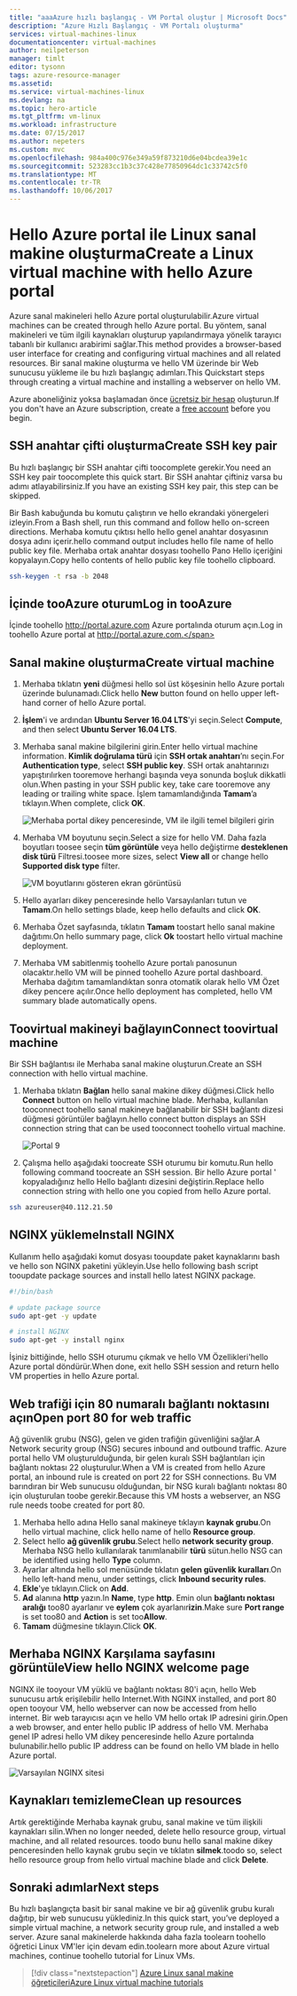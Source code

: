 ```yaml
---
title: "aaaAzure hızlı başlangıç - VM Portal oluştur | Microsoft Docs"
description: "Azure Hızlı Başlangıç - VM Portalı oluşturma"
services: virtual-machines-linux
documentationcenter: virtual-machines
author: neilpeterson
manager: timlt
editor: tysonn
tags: azure-resource-manager
ms.assetid: 
ms.service: virtual-machines-linux
ms.devlang: na
ms.topic: hero-article
ms.tgt_pltfrm: vm-linux
ms.workload: infrastructure
ms.date: 07/15/2017
ms.author: nepeters
ms.custom: mvc
ms.openlocfilehash: 984a400c976e349a59f873210d6e04bcdea39e1c
ms.sourcegitcommit: 523283cc1b3c37c428e77850964dc1c33742c5f0
ms.translationtype: MT
ms.contentlocale: tr-TR
ms.lasthandoff: 10/06/2017
---
```

# <a name="create-a-linux-virtual-machine-with-hello-azure-portal"></a><span data-ttu-id="94f38-103">Hello Azure portal ile Linux sanal makine oluşturma</span><span class="sxs-lookup"><span data-stu-id="94f38-103">Create a Linux virtual machine with hello Azure portal</span></span>

<span data-ttu-id="94f38-104">Azure sanal makineleri hello Azure portal oluşturulabilir.</span><span class="sxs-lookup"><span data-stu-id="94f38-104">Azure virtual machines can be created through hello Azure portal.</span></span> <span data-ttu-id="94f38-105">Bu yöntem, sanal makineleri ve tüm ilgili kaynakları oluşturup yapılandırmaya yönelik tarayıcı tabanlı bir kullanıcı arabirimi sağlar.</span><span class="sxs-lookup"><span data-stu-id="94f38-105">This method provides a browser-based user interface for creating and configuring virtual machines and all related resources.</span></span> <span data-ttu-id="94f38-106">Bir sanal makine oluşturma ve hello VM üzerinde bir Web sunucusu yükleme ile bu hızlı başlangıç adımları.</span><span class="sxs-lookup"><span data-stu-id="94f38-106">This Quickstart steps through creating a virtual machine and installing a webserver on hello VM.</span></span>

<span data-ttu-id="94f38-107">Azure aboneliğiniz yoksa başlamadan önce [ücretsiz bir hesap](https://azure.microsoft.com/free/?WT.mc_id=A261C142F) oluşturun.</span><span class="sxs-lookup"><span data-stu-id="94f38-107">If you don't have an Azure subscription, create a [free account](https://azure.microsoft.com/free/?WT.mc_id=A261C142F) before you begin.</span></span>

## <a name="create-ssh-key-pair"></a><span data-ttu-id="94f38-108">SSH anahtar çifti oluşturma</span><span class="sxs-lookup"><span data-stu-id="94f38-108">Create SSH key pair</span></span>

<span data-ttu-id="94f38-109">Bu hızlı başlangıç bir SSH anahtar çifti toocomplete gerekir.</span><span class="sxs-lookup"><span data-stu-id="94f38-109">You need an SSH key pair toocomplete this quick start.</span></span> <span data-ttu-id="94f38-110">Bir SSH anahtar çiftiniz varsa bu adımı atlayabilirsiniz.</span><span class="sxs-lookup"><span data-stu-id="94f38-110">If you have an existing SSH key pair, this step can be skipped.</span></span>

<span data-ttu-id="94f38-111">Bir Bash kabuğunda bu komutu çalıştırın ve hello ekrandaki yönergeleri izleyin.</span><span class="sxs-lookup"><span data-stu-id="94f38-111">From a Bash shell, run this command and follow hello on-screen directions.</span></span> <span data-ttu-id="94f38-112">Merhaba komutu çıktısı hello hello genel anahtar dosyasının dosya adını içerir.</span><span class="sxs-lookup"><span data-stu-id="94f38-112">hello command output includes hello file name of hello public key file.</span></span> <span data-ttu-id="94f38-113">Merhaba ortak anahtar dosyası toohello Pano Hello içeriğini kopyalayın.</span><span class="sxs-lookup"><span data-stu-id="94f38-113">Copy hello contents of hello public key file toohello clipboard.</span></span>

```bash
ssh-keygen -t rsa -b 2048
```

## <a name="log-in-tooazure"></a><span data-ttu-id="94f38-114">İçinde tooAzure oturum</span><span class="sxs-lookup"><span data-stu-id="94f38-114">Log in tooAzure</span></span> 

<span data-ttu-id="94f38-115">İçinde toohello http://portal.azure.com Azure portalında oturum açın.</span><span class="sxs-lookup"><span data-stu-id="94f38-115">Log in toohello Azure portal at http://portal.azure.com.</span></span>

## <a name="create-virtual-machine"></a><span data-ttu-id="94f38-116">Sanal makine oluşturma</span><span class="sxs-lookup"><span data-stu-id="94f38-116">Create virtual machine</span></span>

1. <span data-ttu-id="94f38-117">Merhaba tıklatın **yeni** düğmesi hello sol üst köşesinin hello Azure portalı üzerinde bulunamadı.</span><span class="sxs-lookup"><span data-stu-id="94f38-117">Click hello **New** button found on hello upper left-hand corner of hello Azure portal.</span></span>

2. <span data-ttu-id="94f38-118">**İşlem**'i ve ardından **Ubuntu Server 16.04 LTS**'yi seçin.</span><span class="sxs-lookup"><span data-stu-id="94f38-118">Select **Compute**, and then select **Ubuntu Server 16.04 LTS**.</span></span> 

3. <span data-ttu-id="94f38-119">Merhaba sanal makine bilgilerini girin.</span><span class="sxs-lookup"><span data-stu-id="94f38-119">Enter hello virtual machine information.</span></span> <span data-ttu-id="94f38-120">**Kimlik doğrulama türü** için **SSH ortak anahtarı**’nı seçin.</span><span class="sxs-lookup"><span data-stu-id="94f38-120">For **Authentication type**, select **SSH public key**.</span></span> <span data-ttu-id="94f38-121">SSH ortak anahtarınızı yapıştırılırken tooremove herhangi başında veya sonunda boşluk dikkatli olun.</span><span class="sxs-lookup"><span data-stu-id="94f38-121">When pasting in your SSH public key, take care tooremove any leading or trailing white space.</span></span> <span data-ttu-id="94f38-122">İşlem tamamlandığında **Tamam**’a tıklayın.</span><span class="sxs-lookup"><span data-stu-id="94f38-122">When complete, click **OK**.</span></span>

    ![Merhaba portal dikey penceresinde, VM ile ilgili temel bilgileri girin](./media/quick-create-portal/create-vm-portal-basic-blade.png)

4. <span data-ttu-id="94f38-124">Merhaba VM boyutunu seçin.</span><span class="sxs-lookup"><span data-stu-id="94f38-124">Select a size for hello VM.</span></span> <span data-ttu-id="94f38-125">Daha fazla boyutları toosee seçin **tüm görüntüle** veya hello değiştirme **desteklenen disk türü** Filtresi.</span><span class="sxs-lookup"><span data-stu-id="94f38-125">toosee more sizes, select **View all** or change hello **Supported disk type** filter.</span></span> 

    ![VM boyutlarını gösteren ekran görüntüsü](./media/quick-create-portal/create-linux-vm-portal-sizes.png)  

5. <span data-ttu-id="94f38-127">Hello ayarları dikey penceresinde hello Varsayılanları tutun ve **Tamam**.</span><span class="sxs-lookup"><span data-stu-id="94f38-127">On hello settings blade, keep hello defaults and click **OK**.</span></span>

6. <span data-ttu-id="94f38-128">Merhaba Özet sayfasında, tıklatın **Tamam** toostart hello sanal makine dağıtımı.</span><span class="sxs-lookup"><span data-stu-id="94f38-128">On hello summary page, click **Ok** toostart hello virtual machine deployment.</span></span>

7. <span data-ttu-id="94f38-129">Merhaba VM sabitlenmiş toohello Azure portalı panosunun olacaktır.</span><span class="sxs-lookup"><span data-stu-id="94f38-129">hello VM will be pinned toohello Azure portal dashboard.</span></span> <span data-ttu-id="94f38-130">Merhaba dağıtım tamamlandıktan sonra otomatik olarak hello VM Özet dikey pencere açılır.</span><span class="sxs-lookup"><span data-stu-id="94f38-130">Once hello deployment has completed, hello VM summary blade automatically opens.</span></span>


## <a name="connect-toovirtual-machine"></a><span data-ttu-id="94f38-131">Toovirtual makineyi bağlayın</span><span class="sxs-lookup"><span data-stu-id="94f38-131">Connect toovirtual machine</span></span>

<span data-ttu-id="94f38-132">Bir SSH bağlantısı ile Merhaba sanal makine oluşturun.</span><span class="sxs-lookup"><span data-stu-id="94f38-132">Create an SSH connection with hello virtual machine.</span></span>

1. <span data-ttu-id="94f38-133">Merhaba tıklatın **Bağlan** hello sanal makine dikey düğmesi.</span><span class="sxs-lookup"><span data-stu-id="94f38-133">Click hello **Connect** button on hello virtual machine blade.</span></span> <span data-ttu-id="94f38-134">Merhaba, kullanılan tooconnect toohello sanal makineye bağlanabilir bir SSH bağlantı dizesi düğmesi görüntüler bağlayın.</span><span class="sxs-lookup"><span data-stu-id="94f38-134">hello connect button displays an SSH connection string that can be used tooconnect toohello virtual machine.</span></span>

    ![Portal 9](./media/quick-create-portal/portal-quick-start-9.png) 

2. <span data-ttu-id="94f38-136">Çalışma hello aşağıdaki toocreate SSH oturumu bir komutu.</span><span class="sxs-lookup"><span data-stu-id="94f38-136">Run hello following command toocreate an SSH session.</span></span> <span data-ttu-id="94f38-137">Bir hello Azure portal ' kopyaladığınız hello Hello bağlantı dizesini değiştirin.</span><span class="sxs-lookup"><span data-stu-id="94f38-137">Replace hello connection string with hello one you copied from hello Azure portal.</span></span>

```bash 
ssh azureuser@40.112.21.50
```

## <a name="install-nginx"></a><span data-ttu-id="94f38-138">NGINX yükleme</span><span class="sxs-lookup"><span data-stu-id="94f38-138">Install NGINX</span></span>

<span data-ttu-id="94f38-139">Kullanım hello aşağıdaki komut dosyası tooupdate paket kaynaklarını bash ve hello son NGINX paketini yükleyin.</span><span class="sxs-lookup"><span data-stu-id="94f38-139">Use hello following bash script tooupdate package sources and install hello latest NGINX package.</span></span> 

```bash 
#!/bin/bash

# update package source
sudo apt-get -y update

# install NGINX
sudo apt-get -y install nginx
```

<span data-ttu-id="94f38-140">İşiniz bittiğinde, hello SSH oturumu çıkmak ve hello VM Özellikleri'hello Azure portal döndürür.</span><span class="sxs-lookup"><span data-stu-id="94f38-140">When done, exit hello SSH session and return hello VM properties in hello Azure portal.</span></span>


## <a name="open-port-80-for-web-traffic"></a><span data-ttu-id="94f38-141">Web trafiği için 80 numaralı bağlantı noktasını açın</span><span class="sxs-lookup"><span data-stu-id="94f38-141">Open port 80 for web traffic</span></span> 

<span data-ttu-id="94f38-142">Ağ güvenlik grubu (NSG), gelen ve giden trafiğin güvenliğini sağlar.</span><span class="sxs-lookup"><span data-stu-id="94f38-142">A Network security group (NSG) secures inbound and outbound traffic.</span></span> <span data-ttu-id="94f38-143">Azure portal hello VM oluşturulduğunda, bir gelen kuralı SSH bağlantıları için bağlantı noktası 22 oluşturulur.</span><span class="sxs-lookup"><span data-stu-id="94f38-143">When a VM is created from hello Azure portal, an inbound rule is created on port 22 for SSH connections.</span></span> <span data-ttu-id="94f38-144">Bu VM barındıran bir Web sunucusu olduğundan, bir NSG kuralı bağlantı noktası 80 için oluşturulan toobe gerekir.</span><span class="sxs-lookup"><span data-stu-id="94f38-144">Because this VM hosts a webserver, an NSG rule needs toobe created for port 80.</span></span>

1. <span data-ttu-id="94f38-145">Merhaba hello adına Hello sanal makineye tıklayın **kaynak grubu**.</span><span class="sxs-lookup"><span data-stu-id="94f38-145">On hello virtual machine, click hello name of hello **Resource group**.</span></span>
2. <span data-ttu-id="94f38-146">Select hello **ağ güvenlik grubu**.</span><span class="sxs-lookup"><span data-stu-id="94f38-146">Select hello **network security group**.</span></span> <span data-ttu-id="94f38-147">Merhaba NSG hello kullanılarak tanımlanabilir **türü** sütun.</span><span class="sxs-lookup"><span data-stu-id="94f38-147">hello NSG can be identified using hello **Type** column.</span></span> 
3. <span data-ttu-id="94f38-148">Ayarlar altında hello sol menüsünde tıklatın **gelen güvenlik kuralları**.</span><span class="sxs-lookup"><span data-stu-id="94f38-148">On hello left-hand menu, under settings, click **Inbound security rules**.</span></span>
4. <span data-ttu-id="94f38-149">**Ekle**'ye tıklayın.</span><span class="sxs-lookup"><span data-stu-id="94f38-149">Click on **Add**.</span></span>
5. <span data-ttu-id="94f38-150">**Ad** alanına **http** yazın.</span><span class="sxs-lookup"><span data-stu-id="94f38-150">In **Name**, type **http**.</span></span> <span data-ttu-id="94f38-151">Emin olun **bağlantı noktası aralığı** too80 ayarlanır ve **eylem** çok ayarlanır**izin**.</span><span class="sxs-lookup"><span data-stu-id="94f38-151">Make sure **Port range** is set too80 and **Action** is set too**Allow**.</span></span> 
6. <span data-ttu-id="94f38-152">**Tamam** düğmesine tıklayın.</span><span class="sxs-lookup"><span data-stu-id="94f38-152">Click **OK**.</span></span>


## <a name="view-hello-nginx-welcome-page"></a><span data-ttu-id="94f38-153">Merhaba NGINX Karşılama sayfasını görüntüle</span><span class="sxs-lookup"><span data-stu-id="94f38-153">View hello NGINX welcome page</span></span>

<span data-ttu-id="94f38-154">NGINX ile tooyour VM yüklü ve bağlantı noktası 80'i açın, hello Web sunucusu artık erişilebilir hello Internet.</span><span class="sxs-lookup"><span data-stu-id="94f38-154">With NGINX installed, and port 80 open tooyour VM, hello webserver can now be accessed from hello internet.</span></span> <span data-ttu-id="94f38-155">Bir web tarayıcısı açın ve hello VM hello ortak IP adresini girin.</span><span class="sxs-lookup"><span data-stu-id="94f38-155">Open a web browser, and enter hello public IP address of hello VM.</span></span> <span data-ttu-id="94f38-156">Merhaba genel IP adresi hello VM dikey penceresinde hello Azure portalında bulunabilir.</span><span class="sxs-lookup"><span data-stu-id="94f38-156">hello public IP address can be found on hello VM blade in hello Azure portal.</span></span>

![Varsayılan NGINX sitesi](./media/quick-create-cli/nginx.png) 

## <a name="clean-up-resources"></a><span data-ttu-id="94f38-158">Kaynakları temizleme</span><span class="sxs-lookup"><span data-stu-id="94f38-158">Clean up resources</span></span>

<span data-ttu-id="94f38-159">Artık gerektiğinde Merhaba kaynak grubu, sanal makine ve tüm ilişkili kaynakları silin.</span><span class="sxs-lookup"><span data-stu-id="94f38-159">When no longer needed, delete hello resource group, virtual machine, and all related resources.</span></span> <span data-ttu-id="94f38-160">toodo bunu hello sanal makine dikey penceresinden hello kaynak grubu seçin ve tıklatın **silmek**.</span><span class="sxs-lookup"><span data-stu-id="94f38-160">toodo so, select hello resource group from hello virtual machine blade and click **Delete**.</span></span>

## <a name="next-steps"></a><span data-ttu-id="94f38-161">Sonraki adımlar</span><span class="sxs-lookup"><span data-stu-id="94f38-161">Next steps</span></span>

<span data-ttu-id="94f38-162">Bu hızlı başlangıçta basit bir sanal makine ve bir ağ güvenlik grubu kuralı dağıtıp, bir web sunucusu yüklediniz.</span><span class="sxs-lookup"><span data-stu-id="94f38-162">In this quick start, you’ve deployed a simple virtual machine, a network security group rule, and installed a web server.</span></span> <span data-ttu-id="94f38-163">Azure sanal makinelerde hakkında daha fazla toolearn toohello öğretici Linux VM'ler için devam edin.</span><span class="sxs-lookup"><span data-stu-id="94f38-163">toolearn more about Azure virtual machines, continue toohello tutorial for Linux VMs.</span></span>

> [!div class="nextstepaction"]
> [<span data-ttu-id="94f38-164">Azure Linux sanal makine öğreticileri</span><span class="sxs-lookup"><span data-stu-id="94f38-164">Azure Linux virtual machine tutorials</span></span>](./tutorial-manage-vm.md)

